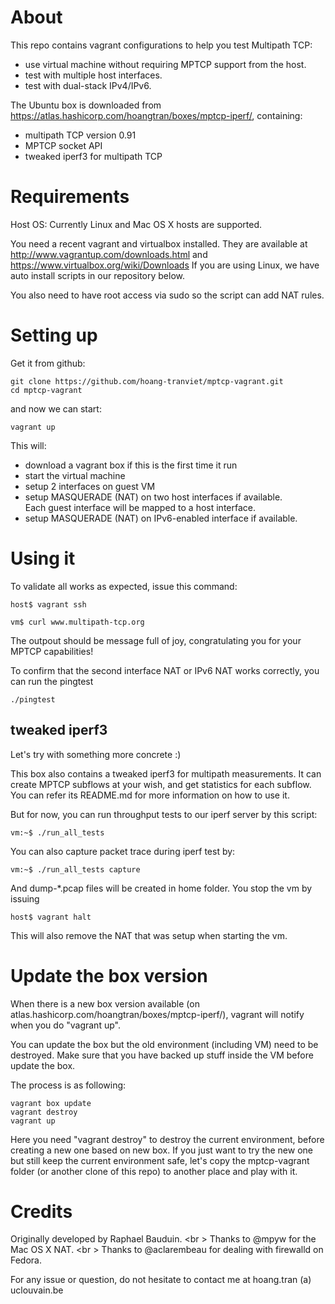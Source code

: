 About
=====

This repo contains vagrant configurations to help you test Multipath TCP:

- use virtual machine without requiring MPTCP support from the host.
- test with multiple host interfaces.
- test with dual-stack IPv4/IPv6.

The Ubuntu box is downloaded from https://atlas.hashicorp.com/hoangtran/boxes/mptcp-iperf/, containing:

- multipath TCP version 0.91
- MPTCP socket API
- tweaked iperf3 for multipath TCP


Requirements
============

Host OS: Currently Linux and Mac OS X hosts are supported.

You need a recent vagrant and virtualbox installed. They are available at http://www.vagrantup.com/downloads.html and https://www.virtualbox.org/wiki/Downloads
If you are using Linux, we have auto install scripts in our repository below.

You also need to have root access via sudo so the script can add NAT rules.

Setting up
==========

Get it from github:

    git clone https://github.com/hoang-tranviet/mptcp-vagrant.git
    cd mptcp-vagrant

and now we can start:

    vagrant up

This will:

  * download a vagrant box if this is the first time it run
  * start the virtual machine
  * setup 2 interfaces on guest VM
  * setup MASQUERADE (NAT) on two host interfaces if available. <br />
    Each guest interface will be mapped to a host interface.
  * setup MASQUERADE (NAT) on IPv6-enabled interface if available.

Using it
========

To validate all works as expected, issue this command:

    host$ vagrant ssh 

    vm$ curl www.multipath-tcp.org

The outpout should be message full of joy, congratulating you for your MPTCP capabilities!

To confirm that the second interface NAT or IPv6 NAT works correctly,
you can run the pingtest

    ./pingtest

tweaked iperf3
--------------

Let's try with something more concrete :)

This box also contains a tweaked iperf3 for multipath measurements.
It can create MPTCP subflows at your wish, and get statistics for each subflow.
You can refer its README.md for more information on how to use it.

But for now, you can run throughput tests to our iperf server by this script:

    vm:~$ ./run_all_tests

You can also capture packet trace during iperf test by:

    vm:~$ ./run_all_tests capture

And dump-*.pcap files will be created in home folder.
You stop the vm by issuing

    host$ vagrant halt

This will also remove the NAT that was setup when starting the vm.
  

Update the box version
======================

When there is a new box version available (on atlas.hashicorp.com/hoangtran/boxes/mptcp-iperf/),
vagrant will notify when you do "vagrant up".

You can update the box but the old environment (including VM) need to be destroyed.
Make sure that you have backed up stuff inside the VM before update the box.

The process is as following:

    vagrant box update
    vagrant destroy
    vagrant up

Here you need "vagrant destroy" to destroy the current environment,
before creating a new one based on new box.
If you just want to try the new one but still keep the current environment safe,
let's copy the mptcp-vagrant folder (or another clone of this repo)
to another place and play with it.


Credits
=======

Originally developed by Raphael Bauduin. <br \>
Thanks to @mpyw for the Mac OS X NAT. <br \>
Thanks to @aclarembeau for dealing with firewalld on Fedora.

For any issue or question, do not hesitate to contact me at hoang.tran (a) uclouvain.be

